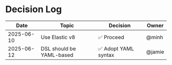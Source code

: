 # Decision Log

| Date | Topic | Decision | Owner |
|----|----|----|----|
| 2025-06-10 | Use Elastic v8 | ✅ Proceed | @minh |
| 2025-06-12 | DSL should be YAML-based | ✅ Adopt YAML syntax | @jamie |